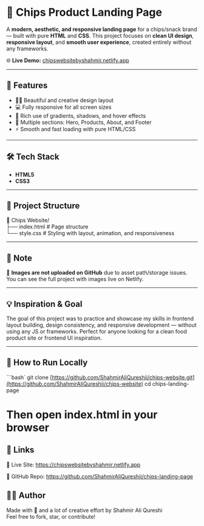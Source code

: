 # 🥔 Chips Product Landing Page

A **modern, aesthetic, and responsive landing page** for a chips/snack brand — built with pure **HTML** and **CSS**. This project focuses on **clean UI design**, **responsive layout**, and **smooth user experience**, created entirely without any frameworks.

🌐 **Live Demo:** [chipswebsitebyshahmir.netlify.app](https://chipswebsitebyshahmir.netlify.app)

---

## 🎯 Features

- 🧑‍🍳 Beautiful and creative design layout
- 💻 Fully responsive for all screen sizes
- 🎨 Rich use of gradients, shadows, and hover effects
- 🧩 Multiple sections: Hero, Products, About, and Footer
- ⚡ Smooth and fast loading with pure HTML/CSS

---

## 🛠️ Tech Stack

- **HTML5**
- **CSS3**

---

## 📂 Project Structure

📁 Chips Website/<br>
├── index.html # Page structure<br>
└── style.css # Styling with layout, animation, and responsiveness

---

## 📌 Note

📝 **Images are not uploaded on GitHub** due to asset path/storage issues. You can see the full project with images live on Netlify.

---

## 💡 Inspiration & Goal

The goal of this project was to practice and showcase my skills in frontend layout building, design consistency, and responsive development — without using any JS or frameworks. Perfect for anyone looking for a clean food product site or frontend UI inspiration.

---
## 🚀 How to Run Locally

```bash`
git clone [https://github.com/ShahmirAliQureshii/chips-website.git](https://github.com/ShahmirAliQureshii/chips-website)
cd chips-landing-page
# Then open index.html in your browser
## 🔗 Links 
🔗 Live Site: https://chipswebsitebyshahmir.netlify.app

🔗 GitHub Repo: https://github.com/ShahmirAliQureshii/chips-landing-page

## 🧑‍💻 Author
Made with 💛 and a lot of creative effort by Shahmir Ali Qureshi<br>
Feel free to fork, star, or contribute!
